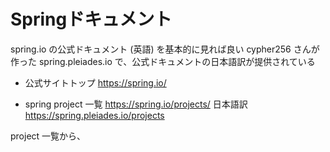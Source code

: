 # Springドキュメント

spring.io の公式ドキュメント (英語) を基本的に見れば良い
cypher256 さんが作った spring.pleiades.io で、公式ドキュメントの日本語訳が提供されている

- 公式サイトトップ
https://spring.io/

- spring project 一覧
https://spring.io/projects/
日本語訳 https://spring.pleiades.io/projects


project 一覧から、


<!--stackedit_data:
eyJoaXN0b3J5IjpbMTU2NTY3MjMxMyw5NDA1OTYxMzgsLTE2NT
cxMjUzNjMsMTU2OTYzNjQ3NSw3MzA5OTgxMTZdfQ==
-->